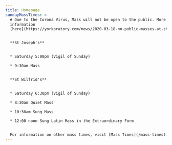 ```yaml
---
title: Homepage
sundayMassTimes: >-
  # Due to the Corona Virus, Mass will not be open to the public. More
  information
  [here](https://yorkoratory.com/news/2020-03-18-no-public-masses-at-st-wilfrids-st-josephs-or-the-shrine/)


  **St Joseph's**


  * Saturday 5:00pm (Vigil of Sunday)

  * 9:30am Mass


  **St Wilfrid's**


  * Saturday 6:30pm (Vigil of Sunday)

  * 8:30am Quiet Mass

  * 10:30am Sung Mass

  * 12:00 noon Sung Latin Mass in the Extraordinary Form


  For information on other mass times, visit [Mass Times](/mass-times).
---
```


